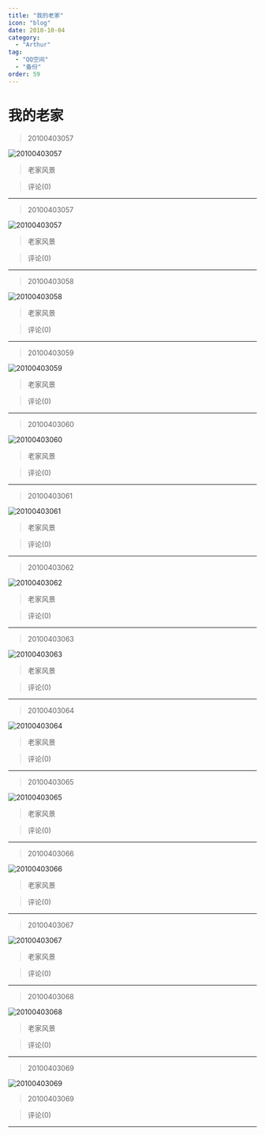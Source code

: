 ```yaml
---
title: "我的老家"
icon: "blog"
date: 2010-10-04
category:
  - "Arthur"
tag:
  - "QQ空间"
  - "备份"
order: 59
---
```

# 我的老家

> 20100403057

![20100403057](https://pan.4a1801.life:11443/d/public/Qzone/Albums/风景/我的老家/01_20100403057_CD08DF2F.webp)

> 老家风景

> 评论(0)

---

> 20100403057

![20100403057](https://pan.4a1801.life:11443/d/public/Qzone/Albums/风景/我的老家/02_20100403057_EC1E329A.webp)

> 老家风景

> 评论(0)

---

> 20100403058

![20100403058](https://pan.4a1801.life:11443/d/public/Qzone/Albums/风景/我的老家/03_20100403058_99C1D713.webp)

> 老家风景

> 评论(0)

---

> 20100403059

![20100403059](https://pan.4a1801.life:11443/d/public/Qzone/Albums/风景/我的老家/04_20100403059_BABD76D1.webp)

> 老家风景

> 评论(0)

---

> 20100403060

![20100403060](https://pan.4a1801.life:11443/d/public/Qzone/Albums/风景/我的老家/05_20100403060_CA2C98A9.webp)

> 老家风景

> 评论(0)

---

> 20100403061

![20100403061](https://pan.4a1801.life:11443/d/public/Qzone/Albums/风景/我的老家/06_20100403061_0A0313F1.webp)

> 老家风景

> 评论(0)

---

> 20100403062

![20100403062](https://pan.4a1801.life:11443/d/public/Qzone/Albums/风景/我的老家/07_20100403062_9C107B40.webp)

> 老家风景

> 评论(0)

---

> 20100403063

![20100403063](https://pan.4a1801.life:11443/d/public/Qzone/Albums/风景/我的老家/08_20100403063_EBDD1CF9.webp)

> 老家风景

> 评论(0)

---

> 20100403064

![20100403064](https://pan.4a1801.life:11443/d/public/Qzone/Albums/风景/我的老家/09_20100403064_1B208EB3.webp)

> 老家风景

> 评论(0)

---

> 20100403065

![20100403065](https://pan.4a1801.life:11443/d/public/Qzone/Albums/风景/我的老家/10_20100403065_190EF470.webp)

> 老家风景

> 评论(0)

---

> 20100403066

![20100403066](https://pan.4a1801.life:11443/d/public/Qzone/Albums/风景/我的老家/11_20100403066_DC49E453.webp)

> 老家风景

> 评论(0)

---

> 20100403067

![20100403067](https://pan.4a1801.life:11443/d/public/Qzone/Albums/风景/我的老家/12_20100403067_FCBD6AF7.webp)

> 老家风景

> 评论(0)

---

> 20100403068

![20100403068](https://pan.4a1801.life:11443/d/public/Qzone/Albums/风景/我的老家/13_20100403068_04DD480C.webp)

> 老家风景

> 评论(0)

---

> 20100403069

![20100403069](https://pan.4a1801.life:11443/d/public/Qzone/Albums/风景/我的老家/14_20100403069_83D901B7.webp)

> 20100403069

> 评论(0)

---
